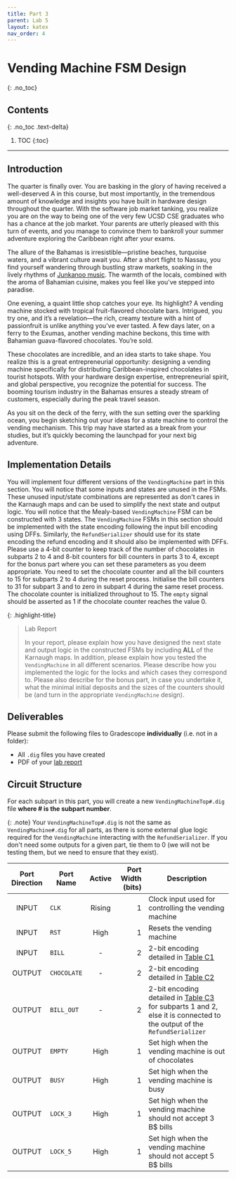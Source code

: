 ```yaml
---
title: Part 3
parent: Lab 5
layout: katex
nav_order: 4
---
```


# Vending Machine FSM Design
{: .no_toc}

## Contents
{: .no_toc .text-delta}

1. TOC
{:toc}

---
## Introduction

The quarter is finally over.
You are basking in the glory of having received a well-deserved A in this course, but most importantly, in the tremendous amount of knowledge and insights you have built in hardware design throughout the quarter.
With the software job market tanking, you realize you are on the way to being one of the very few UCSD CSE graduates who has a chance at the job market.
Your parents are utterly pleased with this turn of events, and you manage to convince them to bankroll your summer adventure exploring the Caribbean right after your exams.

The allure of the Bahamas is irresistible—pristine beaches, turquoise waters, and a vibrant culture await you.
After a short flight to Nassau, you find yourself wandering through bustling straw markets, soaking in the lively rhythms of [Junkanoo music](https://youtu.be/2iry2vI0-To?si=bEG-TfmB6SWEXcvh).
The warmth of the locals, combined with the aroma of Bahamian cuisine, makes you feel like you've stepped into paradise.

One evening, a quaint little shop catches your eye.
Its highlight? 
A vending machine stocked with tropical fruit-flavored chocolate bars.
Intrigued, you try one, and it’s a revelation—the rich, creamy texture with a hint of passionfruit is unlike anything you've ever tasted.
A few days later, on a ferry to the Exumas, another vending machine beckons, this time with Bahamian guava-flavored chocolates.
You’re sold.

These chocolates are incredible, and an idea starts to take shape.
You realize this is a great entrepreneurial opportunity: designing a vending machine specifically for distributing Caribbean-inspired chocolates in tourist hotspots.
With your hardware design expertise, entrepreneurial spirit, and global perspective, you recognize the potential for success.
The booming tourism industry in the Bahamas ensures a steady stream of customers, especially during the peak travel season.

As you sit on the deck of the ferry, with the sun setting over the sparkling ocean, you begin sketching out your ideas for a state machine to control the vending mechanism.
This trip may have started as a break from your studies, but it’s quickly becoming the launchpad for your next big adventure.

## Implementation Details

You will implement four different versions of the `VendingMachine` part in this section.
You will notice that some inputs and states are unused in the FSMs.
These unused input/state combinations are represented as don't cares in the Karnaugh maps and can be used to simplify the next state and output logic.
You will notice that the Mealy-based `VendingMachine` FSM can be constructed with 3 states.
The `VendingMachine` FSMs in this section should be implemented with the state encoding following the input bill encoding using DFFs.
Similarly, the `RefundSerializer` should use for its state encoding the refund encoding and it should also be implemented with DFFs.
Please use a 4-bit counter to keep track of the number of chocolates in subparts 2 to 4 and 8-bit counters for bill counters in parts 3 to 4, except for the bonus part where you can set these parameters as you deem appropriate.
You need to set the chocolate counter and all the bill counters to 15 for subparts 2 to 4 during the reset process.
Initialise the bill counters to 31 for subpart 3 and to zero in subpart 4 during the same reset process.
The chocolate counter is initialized throughout to 15.
The `empty` signal should be asserted as 1 if the chocolate counter reaches the value 0.

{: .highlight-title}
> Lab Report
>
> In your report, please explain how you have designed the next state and output logic in the constructed FSMs by including **ALL** of the Karnaugh maps.
> In addition, please explain how you tested the `VendingMachine` in all different scenarios.
> Please describe how you implemented the logic for the locks and which cases they correspond to.
> Please also describe for the bonus part, in case you undertake it, what the minimal initial deposits and the sizes of the counters should be (and turn in the appropriate `VendingMachine` design).

## Deliverables

Please submit the following files to Gradescope **individually** (i.e. not in a folder):

- All `.dig` files you have created 
- PDF of your [lab report](#lab-report)

## Circuit Structure

For each subpart in this part, you will create a new `VendingMachineTop#.dig` file **where # is the subpart number**.

{: .note}
Your `VendingMachineTop#.dig` is not the same as `VendingMachine#.dig` for all parts, as there is some external glue logic required for the `VendingMachine` interacting with the `RefundSerializer`.
If you don't need some outputs for a given part, tie them to 0 (we will not be testing them, but we need to ensure that they exist).

| Port Direction | Port Name       | Active | Port Width (bits) | Description                                                             |
|:--------------:|-----------------|:------:|------------------:|-------------------------------------------------------------------------|
|      INPUT     | `CLK`           | Rising |                 1 | Clock input used for controlling the vending machine                    |
|      INPUT     | `RST`           |  High  |                 1 | Resets the vending machine                                              |
|      INPUT     | `BILL`          |    -   |                 2 | 2-bit encoding detailed in [Table C1](https://cse140l.github.io/fa24-labs/docs/lab5/part3/basic_design#table-1) |
|     OUTPUT     | `CHOCOLATE`     |    -   |                 2 | 2-bit encoding detailed in [Table C2](https://cse140l.github.io/fa24-labs/docs/lab5/part3/basic_design#table-1)                                    |
|     OUTPUT     | `BILL_OUT`      |    -   |                 2 | 2-bit encoding detailed in [Table C3](https://cse140l.github.io/fa24-labs/docs/lab5/part3/basic_design#table-2) for subparts 1 and 2, else it is connected to the output of the `RefundSerializer` |
|     OUTPUT     | `EMPTY`         |  High  |                 1 | Set high when the vending machine is out of chocolates                  |
|     OUTPUT     | `BUSY`          |  High  |                 1 | Set high when the vending machine is busy                               |
|     OUTPUT     | `LOCK_3`        |  High  |                 1 | Set high when the vending machine should not accept 3 B$ bills          |
|     OUTPUT     | `LOCK_5`        |  High  |                 1 | Set high when the vending machine should not accept 5 B$ bills          |
